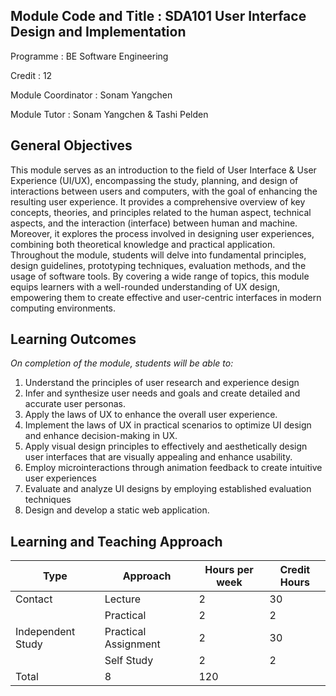 Module Code and Title	:	SDA101 User Interface Design and Implementation
--
Programme			:	BE Software Engineering

Credit				:	12

Module Coordinator		:	Sonam Yangchen

Module Tutor			:	Sonam Yangchen & Tashi Pelden


General Objectives 
--
This module serves as an introduction to the field of User Interface & User Experience (UI/UX), encompassing the study, planning, and design of interactions between users and computers, with the goal of enhancing the resulting user experience. It provides a comprehensive overview of key concepts, theories, and principles related to the human aspect, technical aspects, and the interaction (interface) between human and machine. Moreover, it explores the process involved in designing user experiences, combining both theoretical knowledge and practical application. Throughout the module, students will delve into fundamental principles, design guidelines, prototyping techniques, evaluation methods, and the usage of software tools. By covering a wide range of topics, this module equips learners with a well-rounded understanding of UX design, empowering them to create effective and user-centric interfaces in modern computing environments.

Learning Outcomes
--
_On completion of the module, students will be able to:_
1. Understand the principles of user research and experience design
2. Infer and synthesize user needs and goals and create detailed and accurate user personas.
3. Apply the laws of UX to enhance the overall user experience.
4. Implement the laws of UX in practical scenarios to optimize UI design and enhance decision-making in UX.
5. Apply visual design principles to effectively and aesthetically design user interfaces that are visually appealing and enhance usability.
6. Employ microinteractions through animation feedback to create intuitive user experiences 
7. Evaluate and analyze UI designs by employing established evaluation techniques
8. Design and develop a static web application.

Learning and Teaching Approach
--
| Type | Approach | Hours per week | Credit Hours |
|------|----------|----------------|--------------|
| Contact | Lecture | 2 | 30 |
|         | Practical | 2 | 2 | 30 |
| Independent Study | Practical Assignment | 2 | 30 |
|         | Self Study | 2 | 2 | 30 |
|            Total | 8 | 120 |







